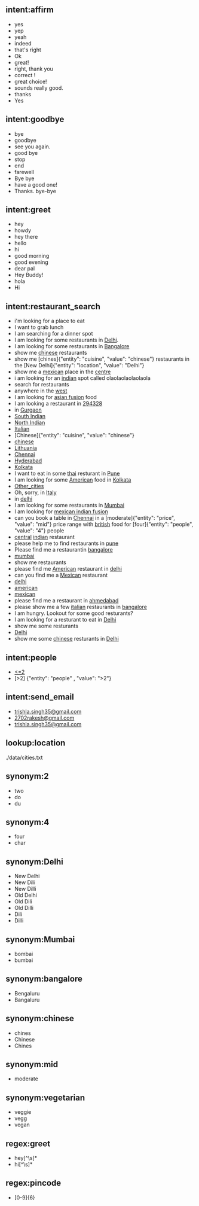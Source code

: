 ## intent:affirm
- yes
- yep
- yeah
- indeed
- that's right
- Ok
- great!
- right, thank you
- correct !
- great choice!
- sounds really good.
- thanks
- Yes

## intent:goodbye
- bye
- goodbye
- see you again.
- good bye
- stop
- end
- farewell
- Bye bye
- have a good one!
- Thanks. bye-bye

## intent:greet
- hey
- howdy
- hey there
- hello
- hi
- good morning
- good evening
- dear pal
- Hey Buddy!
- hola
- Hi

## intent:restaurant_search
- i'm looking for a place to eat
- I want to grab lunch
- I am searching for a dinner spot
- I am looking for some restaurants in [Delhi](location).
- I am looking for some restaurants in [Bangalore](location)
- show me [chinese](cuisine) restaurants
- show me [chines]{"entity": "cuisine", "value": "chinese"} restaurants in the [New Delhi]{"entity": "location", "value": "Delhi"}
- show me a [mexican](cuisine) place in the [centre](location)
- i am looking for an [indian](cuisine) spot called olaolaolaolaolaola
- search for restaurants
- anywhere in the [west](location)
- I am looking for [asian fusion](cuisine) food
- I am looking a restaurant in [294328](location)
- in [Gurgaon](location)
- [South Indian](cuisine)
- [North Indian](cuisine)
- [Italian](cuisine)
- [Chinese]{"entity": "cuisine", "value": "chinese"}
- [chinese](cuisine)
- [Lithuania](location)
- [Chennai](location)
- [Hyderabad](location)
- [Kolkata](location)
- I want to eat in some [thai](cuisine) resturant in [Pune](location)
- I am looking for some [American](cuisine) food in [Kolkata](location)
- [Other_cities](location)
- Oh, sorry, in [Italy](location)
- in [delhi](location)
- I am looking for some restaurants in [Mumbai](location)
- I am looking for [mexican indian fusion](cuisine)
- can you book a table in [Chennai](location) in a [moderate]{"entity": "price", "value": "mid"} price range with [british](cuisine) food for [four]{"entity": "people", "value": "4"} people
- [central](location) [indian](cuisine) restaurant
- please help me to find restaurants in [pune](location)
- Please find me a restaurantin [bangalore](location)
- [mumbai](location)
- show me restaurants
- please find me [American](cuisine) restaurant in [delhi](location)
- can you find me a [Mexican](cuisine) restaurant
- [delhi](location)
- [american](cuisine)
- [mexican](cuisine)
- please find me a restaurant in [ahmedabad](location)
- please show me a few [italian](cuisine) restaurants in [bangalore](location)
- I am hungry. Lookout for some good resturants?
- I am looking for a resturant to eat in [Delhi](location)
- show me some resturants
- [Delhi](location)
- show me some [chinese](cuisine) resturants in [Delhi](location)

## intent:people
- [<=2](people)
- [>2] {"entity": "people" , "value": ">2"}

## intent:send_email
- [trishla.singh35@gmail.com](email)
- [2702rakesh@gmail.com](email)
- [trishla.singh35@gmail.com](email)

## lookup:location  
./data/cities.txt

## synonym:2
- two
- do
- du

## synonym:4
- four
- char

## synonym:Delhi
- New Delhi
- New Dili
- New Dilli
- Old Delhi
- Old Dili
- Old Dilli
- Dili
- Dilli

## synonym:Mumbai
- bombai
- bumbai

## synonym:bangalore
- Bengaluru
- Bangaluru

## synonym:chinese
- chines
- Chinese
- Chines

## synonym:mid
- moderate

## synonym:vegetarian
- veggie
- vegg
- vegan

## regex:greet
- hey[^\s]*
- hi[^\s]*

## regex:pincode
- [0-9]{6}
